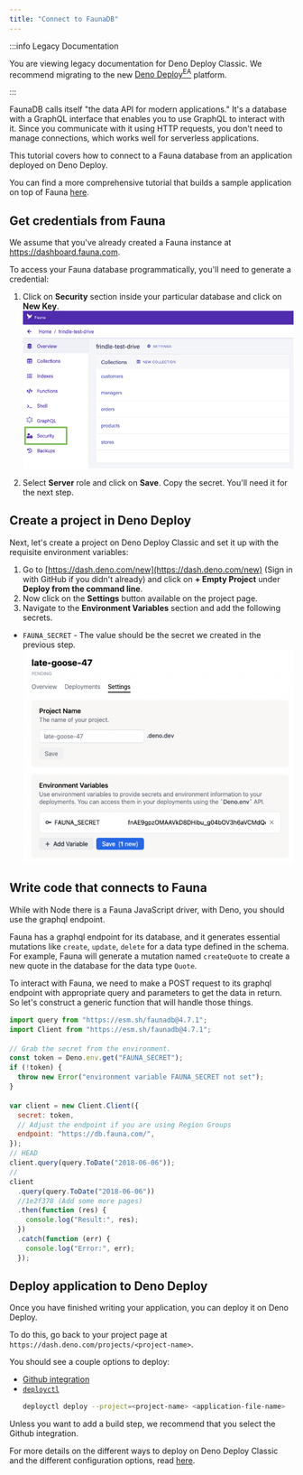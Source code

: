 ```yaml
---
title: "Connect to FaunaDB"
---
```


:::info Legacy Documentation

You are viewing legacy documentation for Deno Deploy Classic. We recommend
migrating to the new
<a href="/deploy/early-access/">Deno Deploy<sup>EA</sup></a> platform.

:::

FaunaDB calls itself "the data API for modern applications." It's a database
with a GraphQL interface that enables you to use GraphQL to interact with it.
Since you communicate with it using HTTP requests, you don't need to manage
connections, which works well for serverless applications.

This tutorial covers how to connect to a Fauna database from an application
deployed on Deno Deploy.

You can find a more comprehensive tutorial that builds a sample application on
top of Fauna [here](../tutorials/tutorial-faunadb).

## Get credentials from Fauna

We assume that you've already created a Fauna instance at
https://dashboard.fauna.com.

To access your Fauna database programmatically, you'll need to generate a
credential:

1. Click on **Security** section inside your particular database and click on
   **New Key**. ![fauna1](../docs-images/fauna1.png)

2. Select **Server** role and click on **Save**. Copy the secret. You'll need it
   for the next step.

## Create a project in Deno Deploy

Next, let's create a project on Deno Deploy Classic and set it up with the
requisite environment variables:

1. Go to [https://dash.deno.com/new](https://dash.deno.com/new) (Sign in with
   GitHub if you didn't already) and click on **+ Empty Project** under **Deploy
   from the command line**.
2. Now click on the **Settings** button available on the project page.
3. Navigate to the **Environment Variables** section and add the following
   secrets.

- `FAUNA_SECRET` - The value should be the secret we created in the previous
  step. ![fauna2](../docs-images/fauna2.png)

## Write code that connects to Fauna

While with Node there is a Fauna JavaScript driver, with Deno, you should use
the graphql endpoint.

Fauna has a graphql endpoint for its database, and it generates essential
mutations like `create`, `update`, `delete` for a data type defined in the
schema. For example, Fauna will generate a mutation named `createQuote` to
create a new quote in the database for the data type `Quote`.

To interact with Fauna, we need to make a POST request to its graphql endpoint
with appropriate query and parameters to get the data in return. So let's
construct a generic function that will handle those things.

```javascript
import query from "https://esm.sh/faunadb@4.7.1";
import Client from "https://esm.sh/faunadb@4.7.1";

// Grab the secret from the environment.
const token = Deno.env.get("FAUNA_SECRET");
if (!token) {
  throw new Error("environment variable FAUNA_SECRET not set");
}

var client = new Client.Client({
  secret: token,
  // Adjust the endpoint if you are using Region Groups
  endpoint: "https://db.fauna.com/",
});
// HEAD
client.query(query.ToDate("2018-06-06"));
//
client
  .query(query.ToDate("2018-06-06"))
  //1e2f378 (Add some more pages)
  .then(function (res) {
    console.log("Result:", res);
  })
  .catch(function (err) {
    console.log("Error:", err);
  });
```

## Deploy application to Deno Deploy

Once you have finished writing your application, you can deploy it on Deno
Deploy.

To do this, go back to your project page at
`https://dash.deno.com/projects/<project-name>`.

You should see a couple options to deploy:

- [Github integration](ci_github)
- [`deployctl`](./deployctl.md)
  ```sh
  deployctl deploy --project=<project-name> <application-file-name>
  ```

Unless you want to add a build step, we recommend that you select the Github
integration.

For more details on the different ways to deploy on Deno Deploy Classic and the
different configuration options, read [here](how-to-deploy).
